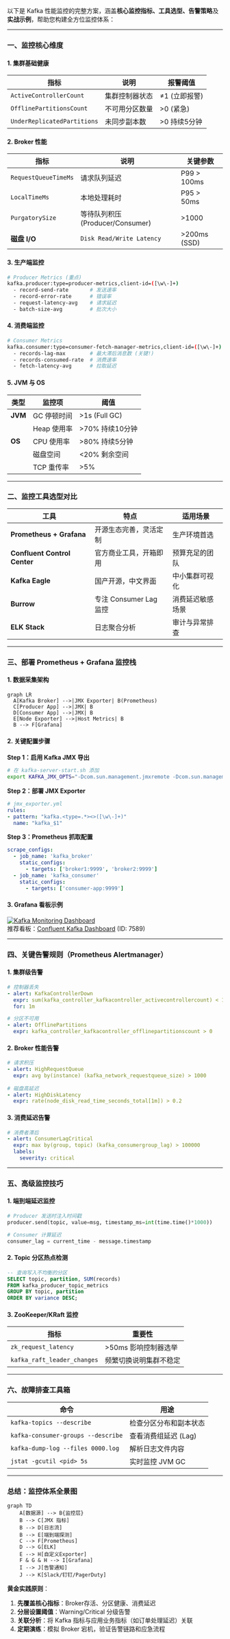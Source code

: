 以下是 Kafka 性能监控的完整方案，涵盖**核心监控指标、工具选型、告警策略**及**实战示例**，帮助您构建全方位监控体系：

---

### 一、监控核心维度
#### 1. **集群基础健康**
| **指标**                    | 说明           | 报警阈值      |
| --------------------------- | -------------- | ------------- |
| `ActiveControllerCount`     | 集群控制器状态 | ≠1 (立即报警) |
| `OfflinePartitionsCount`    | 不可用分区数量 | >0 (紧急)     |
| `UnderReplicatedPartitions` | 未同步副本数   | >0 持续5分钟  |

#### 2. **Broker 性能**
| **指标**             | 说明                             | 关键参数     |
| -------------------- | -------------------------------- | ------------ |
| `RequestQueueTimeMs` | 请求队列延迟                     | P99 > 100ms  |
| `LocalTimeMs`        | 本地处理耗时                     | P95 > 50ms   |
| `PurgatorySize`      | 等待队列积压 (Producer/Consumer) | >1000        |
| **磁盘 I/O**         | `Disk Read/Write Latency`        | >200ms (SSD) |

#### 3. **生产端监控**
```bash
# Producer Metrics (重点)
kafka.producer:type=producer-metrics,client-id=([\w\-]+)
  - record-send-rate       # 发送速率
  - record-error-rate      # 错误率
  - request-latency-avg    # 请求延迟
  - batch-size-avg         # 批次大小
```

#### 4. **消费端监控**
```bash
# Consumer Metrics
kafka.consumer:type=consumer-fetch-manager-metrics,client-id=([\w\-]+)
  - records-lag-max        # 最大滞后消息数 (关键!)
  - records-consumed-rate  # 消费速率
  - fetch-latency-avg      # 拉取延迟
```

#### 5. **JVM 与 OS**
| **类型** | 监控项      | 阈值            |
| -------- | ----------- | --------------- |
| **JVM**  | GC 停顿时间 | >1s (Full GC)   |
|          | Heap 使用率 | >70% 持续10分钟 |
| **OS**   | CPU 使用率  | >80% 持续5分钟  |
|          | 磁盘空间    | <20% 剩余空间   |
|          | TCP 重传率  | >5%             |

---

### 二、监控工具选型对比
| **工具**                     | 特点                   | 适用场景         |
| ---------------------------- | ---------------------- | ---------------- |
| **Prometheus + Grafana**     | 开源生态完善，灵活定制 | 生产环境首选     |
| **Confluent Control Center** | 官方商业工具，开箱即用 | 预算充足的团队   |
| **Kafka Eagle**              | 国产开源，中文界面     | 中小集群可视化   |
| **Burrow**                   | 专注 Consumer Lag 监控 | 消费延迟敏感场景 |
| **ELK Stack**                | 日志聚合分析           | 审计与异常排查   |

---

### 三、部署 Prometheus + Grafana 监控栈
#### 1. 数据采集架构
```mermaid
graph LR
  A[Kafka Broker] -->|JMX Exporter| B(Prometheus)
  C[Producer App] -->|JMX| B
  D[Consumer App] -->|JMX| B
  E[Node Exporter] -->|Host Metrics| B
  B --> F[Grafana]
```

#### 2. 关键配置步骤
**Step 1：启用 Kafka JMX 导出**
```bash
# 在 kafka-server-start.sh 添加
export KAFKA_JMX_OPTS="-Dcom.sun.management.jmxremote -Dcom.sun.management.jmxremote.port=9999"
```

**Step 2：部署 JMX Exporter**
```yaml
# jmx_exporter.yml
rules:
- pattern: "kafka.<type=.*><>([\w\-]+)"
  name: "kafka_$1"
```

**Step 3：Prometheus 抓取配置**
```yaml
scrape_configs:
  - job_name: 'kafka_broker'
    static_configs:
      - targets: ['broker1:9999', 'broker2:9999']
  - job_name: 'kafka_consumer'
    static_configs:
      - targets: ['consumer-app:9999']
```

#### 3. Grafana 看板示例
[![Kafka Monitoring Dashboard](https://grafana.com/static/assets/img/blog/kafka-dashboard.png)](https://grafana.com/grafana/dashboards/7589)  
推荐看板：[Confluent Kafka Dashboard](https://grafana.com/grafana/dashboards/7589) (ID: 7589)

---

### 四、关键告警规则（Prometheus Alertmanager）
#### 1. 集群级告警
```yaml
# 控制器丢失
- alert: KafkaControllerDown
  expr: sum(kafka_controller_kafkacontroller_activecontrollercount) < 1
  for: 1m

# 分区不可用
- alert: OfflinePartitions
  expr: kafka_controller_kafkacontroller_offlinepartitionscount > 0
```

#### 2. Broker 性能告警
```yaml
# 请求积压
- alert: HighRequestQueue
  expr: avg by(instance) (kafka_network_requestqueue_size) > 1000
  
# 磁盘高延迟
- alert: HighDiskLatency
  expr: rate(node_disk_read_time_seconds_total[1m]) > 0.2
```

#### 3. 消费延迟告警
```yaml
# 消费者滞后
- alert: ConsumerLagCritical
  expr: max by(group, topic) (kafka_consumergroup_lag) > 100000
  labels:
    severity: critical
```

---

### 五、高级监控技巧
#### 1. **端到端延迟监控**
```python
# Producer 发送时注入时间戳
producer.send(topic, value=msg, timestamp_ms=int(time.time()*1000))

# Consumer 计算延迟
consumer_lag = current_time - message.timestamp
```

#### 2. **Topic 分区热点检测**
```sql
-- 查询写入不均衡的分区
SELECT topic, partition, SUM(records) 
FROM kafka_producer_topic_metrics
GROUP BY topic, partition 
ORDER BY variance DESC;
```

#### 3. **ZooKeeper/KRaft 监控**
| **指标**                    | 重要性                 |
| --------------------------- | ---------------------- |
| `zk_request_latency`        | >50ms 影响控制器选举   |
| `kafka_raft_leader_changes` | 频繁切换说明集群不稳定 |

---

### 六、故障排查工具箱
| **命令**                           | 用途                   |
| ---------------------------------- | ---------------------- |
| `kafka-topics --describe`          | 检查分区分布和副本状态 |
| `kafka-consumer-groups --describe` | 查看消费组延迟 (Lag)   |
| `kafka-dump-log --files 0000.log`  | 解析日志文件内容       |
| `jstat -gcutil <pid> 5s`           | 实时监控 JVM GC        |

---

### 总结：监控体系全景图
```mermaid
graph TD
    A[数据源] --> B{监控层}
    B --> C[JMX 指标]
    B --> D[日志流]
    B --> E[端到端探测]
    C --> F[Prometheus]
    D --> G[ELK]
    E --> H[自定义Exporter]
    F & G & H --> I[Grafana]
    I --> J[告警通知]
    J --> K[Slack/钉钉/PagerDuty]
```

**黄金实践原则**：  
1. **先覆盖核心指标**：Broker存活、分区健康、消费延迟  
2. **分层设置阈值**：Warning/Critical 分级告警  
3. **关联分析**：将 Kafka 指标与应用业务指标（如订单处理延迟）关联  
4. **定期演练**：模拟 Broker 宕机，验证告警链路和应急流程